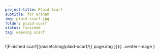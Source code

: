 ```yaml
---
project-title: Plaid Scarf
subtitle: for Graham
img: plaid-scarf.jpg
folder: plaid-scarf
status: finished
tag: weaving scarf
---
```


![Finished scarf](/assets/img/plaid-scarf/{{ page.img }}){: .center-image }
